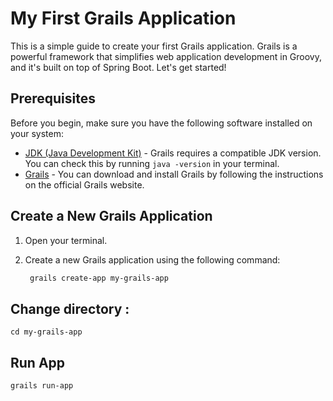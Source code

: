 # My First Grails Application

This is a simple guide to create your first Grails application. Grails is a powerful framework that simplifies web application development in Groovy, and it's built on top of Spring Boot. Let's get started!

## Prerequisites

Before you begin, make sure you have the following software installed on your system:

- [JDK (Java Development Kit)](https://www.oracle.com/java/technologies/javase-downloads.html) - Grails requires a compatible JDK version. You can check this by running `java -version` in your terminal.
- [Grails](https://grails.org/download.html) - You can download and install Grails by following the instructions on the official Grails website.

## Create a New Grails Application

1. Open your terminal.

2. Create a new Grails application using the following command:

   ```bash
    grails create-app my-grails-app

## Change directory : 
    cd my-grails-app   

## Run App 
    grails run-app
